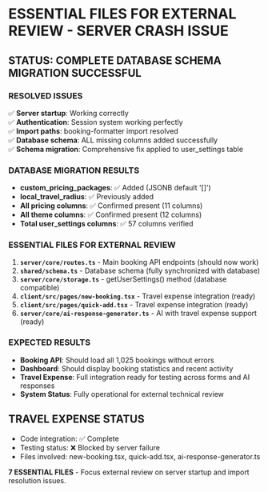 # ESSENTIAL FILES FOR EXTERNAL REVIEW - SERVER CRASH ISSUE

## **STATUS: COMPLETE DATABASE SCHEMA MIGRATION SUCCESSFUL**

### **RESOLVED ISSUES** 
✅ **Server startup**: Working correctly  
✅ **Authentication**: Session system working perfectly  
✅ **Import paths**: booking-formatter import resolved  
✅ **Database schema**: ALL missing columns added successfully  
✅ **Schema migration**: Comprehensive fix applied to user_settings table

### **DATABASE MIGRATION RESULTS**
- **custom_pricing_packages**: ✅ Added (JSONB default '[]')
- **local_travel_radius**: ✅ Previously added 
- **All pricing columns**: ✅ Confirmed present (11 columns)
- **All theme columns**: ✅ Confirmed present (12 columns)
- **Total user_settings columns**: ✅ 57 columns verified

### **ESSENTIAL FILES FOR EXTERNAL REVIEW**
1. **`server/core/routes.ts`** - Main booking API endpoints (should now work)
2. **`shared/schema.ts`** - Database schema (fully synchronized with database)
3. **`server/core/storage.ts`** - getUserSettings() method (database compatible)
4. **`client/src/pages/new-booking.tsx`** - Travel expense integration (ready)
5. **`client/src/pages/quick-add.tsx`** - Travel expense integration (ready)  
6. **`server/core/ai-response-generator.ts`** - AI with travel expense support (ready)

### **EXPECTED RESULTS**
- **Booking API**: Should load all 1,025 bookings without errors
- **Dashboard**: Should display booking statistics and recent activity
- **Travel Expense**: Full integration ready for testing across forms and AI responses
- **System Status**: Fully operational for external technical review

## **TRAVEL EXPENSE STATUS**
- Code integration: ✅ Complete 
- Testing status: ❌ Blocked by server failure
- Files involved: new-booking.tsx, quick-add.tsx, ai-response-generator.ts

**7 ESSENTIAL FILES** - Focus external review on server startup and import resolution issues.